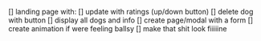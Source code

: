 [] landing page with:
    [] update with ratings (up/down button)
    [] delete dog with button
    [] display all dogs and info
[] create page/modal with a form
[] create animation if were feeling ballsy
[] make that shit look fiiiiine
